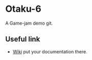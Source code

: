 # Otaku-6
A Game-jam demo git.  
## Useful link  
- [Wiki](https://github.com/GGBone/Otaku-6/wiki) put your documentation there.
